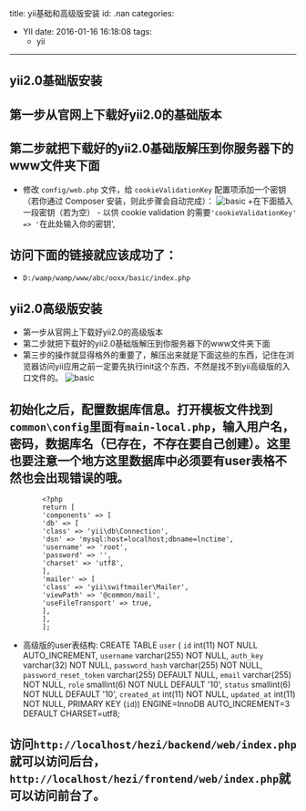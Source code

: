 title: yii基础和高级版安装
id: .nan
categories:
  - YII
date: 2016-01-16 16:18:08
tags: 
	- yii
---

## yii2.0基础版安装

## 第一步从官网上下载好yii2.0的基础版本
## 第二步就把下载好的yii2.0基础版解压到你服务器下的www文件夹下面
+ 修改 `config/web.php` 文件，给 `cookieValidationKey` 配置项添加一个密钥（若你通过 Composer 安装，则此步骤会自动完成）：
![basic](http://source.shengxuezixun.com/images%2Fbasic.jpg?imageMogr2/thumbnail/300x300)
+在下面插入一段密钥（若为空） - 以供 cookie validation 的需要`'cookieValidationKey' => '`在此处输入你的密钥',
## 访问下面的链接就应该成功了：
+ `D:/wamp/wamp/www/abc/ooxx/basic/index.php`
 
## yii2.0高级版安装
+ 第一步从官网上下载好yii2.0的高级版本
+ 第二步就把下载好的yii2.0基础版解压到你服务器下的www文件夹下面
+ 第三步的操作就显得格外的重要了，解压出来就是下面这些的东西，记住在浏览器访问yii应用之前一定要先执行init这个东西，不然是找不到yii高级版的入口文件的。
![basic](http://source.shengxuezixun.com/images%2Fadvanced.png?imageMogr2/thumbnail/300x300)
## 初始化之后，配置数据库信息。打开模板文件找到`common\config`里面有`main-local.php`，输入用户名，密码，数据库名（已存在，不存在要自己创建）。这里也要注意一个地方这里数据库中必须要有user表格不然也会出现错误的哦。
			<?php
			return [
			'components' => [
			'db' => [
			'class' => 'yii\db\Connection',
			'dsn' => 'mysql:host=localhost;dbname=lnctime',
			'username' => 'root',
			'password' => '',
			'charset' => 'utf8',
			],
			'mailer' => [
			'class' => 'yii\swiftmailer\Mailer',
			'viewPath' => '@common/mail',
			'useFileTransport' => true,
			],
			],
			];
+ 高级版的user表结构:
			CREATE TABLE `user` (
			  `id` int(11) NOT NULL AUTO_INCREMENT,
			  `username` varchar(255) NOT NULL,
			  `auth_key` varchar(32) NOT NULL,
			  `password_hash` varchar(255) NOT NULL,
			  `password_reset_token` varchar(255) DEFAULT NULL,
			  `email` varchar(255) NOT NULL,
			  `role` smallint(6) NOT NULL DEFAULT '10',
			  `status` smallint(6) NOT NULL DEFAULT '10',
			  `created_at` int(11) NOT NULL,
			  `updated_at` int(11) NOT NULL,
			  PRIMARY KEY (`id`)) ENGINE=InnoDB AUTO_INCREMENT=3 DEFAULT CHARSET=utf8;
## 访问`http://localhost/hezi/backend/web/index.php`就可以访问后台，`http://localhost/hezi/frontend/web/index.php`就可以访问前台了。

 
